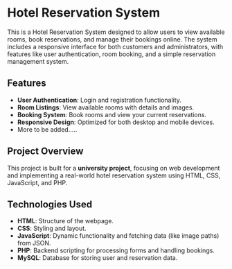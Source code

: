 # Hotel Reservation System

This is a Hotel Reservation System designed to allow users to view available rooms, book reservations, and manage their bookings online. The system includes a responsive interface for both customers and administrators, with features like user authentication, room booking, and a simple reservation management system.

## Features

- **User Authentication**: Login and registration functionality.
- **Room Listings**: View available rooms with details and images.
- **Booking System**: Book rooms and view your current reservations.
- **Responsive Design**: Optimized for both desktop and mobile devices.
- More to be added.....

## Project Overview

This project is built for a **university project**, focusing on web development and implementing a real-world hotel reservation system using HTML, CSS, JavaScript, and PHP.

## Technologies Used

- **HTML**: Structure of the webpage.
- **CSS**: Styling and layout.
- **JavaScript**: Dynamic functionality and fetching data (like image paths) from JSON.
- **PHP**: Backend scripting for processing forms and handling bookings.
- **MySQL**: Database for storing user and reservation data.